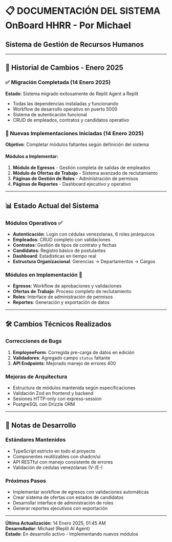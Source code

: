 # 📋 DOCUMENTACIÓN DEL SISTEMA OnBoard HHRR - Por Michael
## Sistema de Gestión de Recursos Humanos

---

## 📅 Historial de Cambios - Enero 2025

### ✅ Migración Completada (14 Enero 2025)
**Estado**: Sistema migrado exitosamente de Replit Agent a Replit
- Todas las dependencias instaladas y funcionando
- Workflow de desarrollo operativo en puerto 5000
- Sistema de autenticación funcional
- CRUD de empleados, contratos y candidatos operativo

### 🚀 Nuevas Implementaciones Iniciadas (14 Enero 2025)
**Objetivo**: Completar módulos faltantes según definición del sistema

#### Módulos a Implementar:
1. **Módulo de Egresos** - Gestión completa de salidas de empleados
2. **Módulo de Ofertas de Trabajo** - Sistema avanzado de reclutamiento
3. **Páginas de Gestión de Roles** - Administración de permisos
4. **Páginas de Reportes** - Dashboard ejecutivo y operativo

---

## 📊 Estado Actual del Sistema

### Módulos Operativos ✅
- **Autenticación**: Login con cédulas venezolanas, 6 roles jerárquicos
- **Empleados**: CRUD completo con validaciones
- **Contratos**: Gestión de tipos de contrato y fechas
- **Candidatos**: Registro básico de postulantes
- **Dashboard**: Estadísticas en tiempo real
- **Estructura Organizacional**: Gerencias → Departamentos → Cargos

### Módulos en Implementación 🔄
- **Egresos**: Workflow de aprobaciones y validaciones
- **Ofertas de Trabajo**: Proceso completo de reclutamiento
- **Roles**: Interface de administración de permisos
- **Reportes**: Generación y exportación de datos

---

## 🛠️ Cambios Técnicos Realizados

### Correcciones de Bugs
1. **EmployeeForm**: Corregida pre-carga de datos en edición
2. **Validadores**: Agregado campo `status` faltante
3. **API Endpoints**: Mejorado manejo de errores 400

### Mejoras de Arquitectura
- Estructura de módulos mantenida según especificaciones
- Validación Zod en frontend y backend
- Sesiones HTTP-only con express-session
- PostgreSQL con Drizzle ORM

---

## 📝 Notas de Desarrollo

### Estándares Mantenidos
- TypeScript estricto en todo el proyecto
- Componentes reutilizables con shadcn/ui
- API RESTful con manejo consistente de errores
- Validación de cédulas venezolanas (V-/E-)

### Próximos Pasos
- Implementar workflow de egresos con validaciones automáticas
- Crear sistema de ofertas con estados de candidatos
- Desarrollar interface de administración de roles
- Generar reportes ejecutivos con exportación

---

**Última Actualización**: 14 Enero 2025, 01:45 AM  
**Desarrollador**: Michael (Replit AI Agent)  
**Estado**: En desarrollo activo - Implementando nuevos módulos